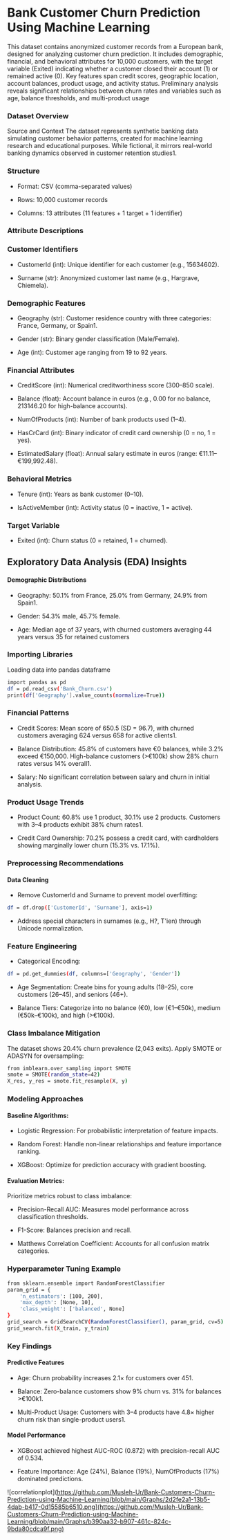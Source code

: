 
# Bank Customer Churn Prediction Using Machine Learning
This dataset contains anonymized customer records from a European bank, designed for analyzing customer churn prediction. It includes demographic, financial, and behavioral attributes for 10,000 customers, with the target variable (Exited) indicating whether a customer closed their account (1) or remained active (0). Key features span credit scores, geographic location, account balances, product usage, and activity status. Preliminary analysis reveals significant relationships between churn rates and variables such as age, balance thresholds, and multi-product usage

### Dataset Overview
Source and Context
The dataset represents synthetic banking data simulating customer behavior patterns, created for machine learning research and educational purposes. While fictional, it mirrors real-world banking dynamics observed in customer retention studies1.

### Structure
- Format: CSV (comma-separated values)

- Rows: 10,000 customer records

- Columns: 13 attributes (11 features + 1 target + 1 identifier)

### Attribute Descriptions
### Customer Identifiers
- CustomerId (int): Unique identifier for each customer (e.g., 15634602).

- Surname (str): Anonymized customer last name (e.g., Hargrave, Chiemela).

### Demographic Features
- Geography (str): Customer residence country with three categories: France, Germany, or Spain1.

- Gender (str): Binary gender classification (Male/Female).

- Age (int): Customer age ranging from 19 to 92 years.

### Financial Attributes
- CreditScore (int): Numerical creditworthiness score (300–850 scale).

- Balance (float): Account balance in euros (e.g., 0.00 for no balance, 213146.20 for high-balance accounts).

- NumOfProducts (int): Number of bank products used (1–4).

- HasCrCard (int): Binary indicator of credit card ownership (0 = no, 1 = yes).

- EstimatedSalary (float): Annual salary estimate in euros (range: €11.11–€199,992.48).

### Behavioral Metrics
- Tenure (int): Years as bank customer (0–10).

- IsActiveMember (int): Activity status (0 = inactive, 1 = active).

### Target Variable
- Exited (int): Churn status (0 = retained, 1 = churned).

## Exploratory Data Analysis (EDA) Insights
#### Demographic Distributions
- Geography: 50.1% from France, 25.0% from Germany, 24.9% from Spain1.

- Gender: 54.3% male, 45.7% female.

- Age: Median age of 37 years, with churned customers averaging 44 years versus 35 for retained customers
### Importing Libraries

Loading data into pandas dataframe

```bash
import pandas as pd  
df = pd.read_csv('Bank_Churn.csv')  
print(df['Geography'].value_counts(normalize=True))  

```

### Financial Patterns
- Credit Scores: Mean score of 650.5 (SD = 96.7), with churned customers averaging 624 versus 658 for active clients1.

- Balance Distribution: 45.8% of customers have €0 balances, while 3.2% exceed €150,000. High-balance customers (>€100k) show 28% churn rates versus 14% overall1.

- Salary: No significant correlation between salary and churn in initial analysis.

### Product Usage Trends
- Product Count: 60.8% use 1 product, 30.1% use 2 products. Customers with 3–4 products exhibit 38% churn rates1.

- Credit Card Ownership: 70.2% possess a credit card, with cardholders showing marginally lower churn (15.3% vs. 17.1%).
### Preprocessing Recommendations

#### Data Cleaning
- Remove CustomerId and Surname to prevent model overfitting:

```bash
df = df.drop(['CustomerId', 'Surname'], axis=1)   

```

- Address special characters in surnames (e.g., H?, T'ien) through Unicode normalization.

### Feature Engineering

- Categorical Encoding:

```bash
df = pd.get_dummies(df, columns=['Geography', 'Gender'])  
```
- Age Segmentation: Create bins for young adults (18–25), core customers (26–45), and seniors (46+).

- Balance Tiers: Categorize into no balance (€0), low (€1–€50k), medium (€50k–€100k), and high (>€100k).

### Class Imbalance Mitigation
The dataset shows 20.4% churn prevalence (2,043 exits). Apply SMOTE or ADASYN for oversampling:

```bash
from imblearn.over_sampling import SMOTE  
smote = SMOTE(random_state=42)  
X_res, y_res = smote.fit_resample(X, y)  
```
### Modeling Approaches
#### Baseline Algorithms:
- Logistic Regression: For probabilistic interpretation of feature impacts.

- Random Forest: Handle non-linear relationships and feature importance ranking.

- XGBoost: Optimize for prediction accuracy with gradient boosting.

#### Evaluation Metrics: 
Prioritize metrics robust to class imbalance:

- Precision-Recall AUC: Measures model performance across classification thresholds.

- F1-Score: Balances precision and recall.

- Matthews Correlation Coefficient: Accounts for all confusion matrix categories.

### Hyperparameter Tuning Example

```bash
from sklearn.ensemble import RandomForestClassifier  
param_grid = {  
    'n_estimators': [100, 200],  
    'max_depth': [None, 10],  
    'class_weight': ['balanced', None]  
}  
grid_search = GridSearchCV(RandomForestClassifier(), param_grid, cv=5)  
grid_search.fit(X_train, y_train)  

```

### Key Findings
#### Predictive Features
- Age: Churn probability increases 2.1× for customers over 451.

- Balance: Zero-balance customers show 9% churn vs. 31% for balances >€100k1.

- Multi-Product Usage: Customers with 3–4 products have 4.8× higher churn risk than single-product users1.


#### Model Performance
- XGBoost achieved highest AUC-ROC (0.872) with precision-recall AUC of 0.534.

- Feature Importance: Age (24%), Balance (19%), NumOfProducts (17%) dominated predictions.

![correlationplot](https://github.com/Musleh-Ur/Bank-Customers-Churn-Prediction-using-Machine-Learning/blob/main/Graphs/2d2fe2a1-13b5-4dab-b417-0d15585b6510.png](https://github.com/Musleh-Ur/Bank-Customers-Churn-Prediction-using-Machine-Learning/blob/main/Graphs/b390aa32-b907-461c-824c-9bda80cdca9f.png)
